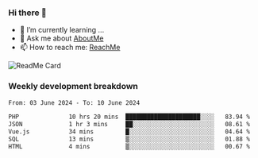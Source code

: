 ### Hi there 👋

- 🌱 I’m currently learning ...
- 💬 Ask me about [AboutMe](https://www.itzcy.com/about)
- 📫 How to reach me: [ReachMe](https://www.itzcy.com/about)

![ReadMe Card](https://github-readme-stats-ten-gilt.vercel.app/api?username=SuperChenYun&show_icons=true&title_color=fff&icon_color=79ff97&text_color=9f9f9f&bg_color=151515&hide_border=true)

### Weekly development breakdown
<!--START_SECTION:waka-->

```txt
From: 03 June 2024 - To: 10 June 2024

PHP              10 hrs 20 mins  █████████████████████░░░░   83.94 %
JSON             1 hr 3 mins     ██░░░░░░░░░░░░░░░░░░░░░░░   08.61 %
Vue.js           34 mins         █░░░░░░░░░░░░░░░░░░░░░░░░   04.64 %
SQL              13 mins         ▒░░░░░░░░░░░░░░░░░░░░░░░░   01.88 %
HTML             4 mins          ▒░░░░░░░░░░░░░░░░░░░░░░░░   00.67 %
```

<!--END_SECTION:waka-->
